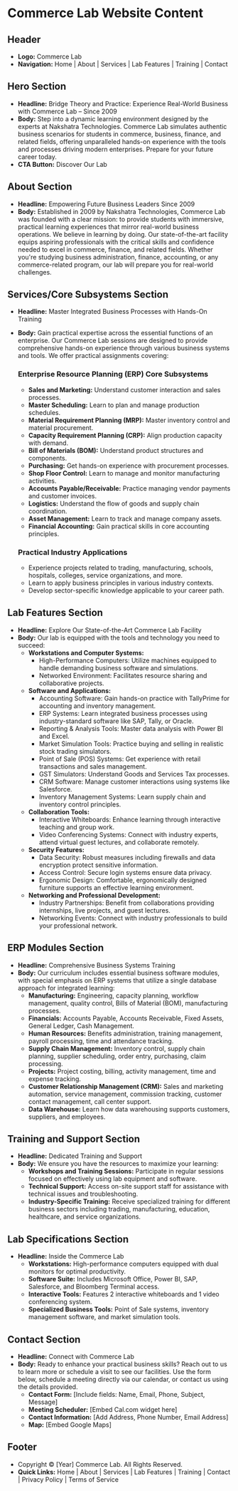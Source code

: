 # Commerce Lab Website Content

## Header
- **Logo:** Commerce Lab
- **Navigation:** Home | About | Services | Lab Features | Training | Contact

## Hero Section
- **Headline:** Bridge Theory and Practice: Experience Real-World Business with Commerce Lab – Since 2009
- **Body:** Step into a dynamic learning environment designed by the experts at Nakshatra Technologies. Commerce Lab simulates authentic business scenarios for students in commerce, business, finance, and related fields, offering unparalleled hands-on experience with the tools and processes driving modern enterprises. Prepare for your future career today.
- **CTA Button:** Discover Our Lab

## About Section
- **Headline:** Empowering Future Business Leaders Since 2009
- **Body:** Established in 2009 by Nakshatra Technologies, Commerce Lab was founded with a clear mission: to provide students with immersive, practical learning experiences that mirror real-world business operations. We believe in learning by doing. Our state-of-the-art facility equips aspiring professionals with the critical skills and confidence needed to excel in commerce, finance, and related fields. Whether you're studying business administration, finance, accounting, or any commerce-related program, our lab will prepare you for real-world challenges.

## Services/Core Subsystems Section
- **Headline:** Master Integrated Business Processes with Hands-On Training
- **Body:** Gain practical expertise across the essential functions of an enterprise. Our Commerce Lab sessions are designed to provide comprehensive hands-on experience through various business systems and tools. We offer practical assignments covering:

  ### Enterprise Resource Planning (ERP) Core Subsystems
  - **Sales and Marketing:** Understand customer interaction and sales processes.
  - **Master Scheduling:** Learn to plan and manage production schedules.
  - **Material Requirement Planning (MRP):** Master inventory control and material procurement.
  - **Capacity Requirement Planning (CRP):** Align production capacity with demand.
  - **Bill of Materials (BOM):** Understand product structures and components.
  - **Purchasing:** Get hands-on experience with procurement processes.
  - **Shop Floor Control:** Learn to manage and monitor manufacturing activities.
  - **Accounts Payable/Receivable:** Practice managing vendor payments and customer invoices.
  - **Logistics:** Understand the flow of goods and supply chain coordination.
  - **Asset Management:** Learn to track and manage company assets.
  - **Financial Accounting:** Gain practical skills in core accounting principles.

  ### Practical Industry Applications
  - Experience projects related to trading, manufacturing, schools, hospitals, colleges, service organizations, and more.
  - Learn to apply business principles in various industry contexts.
  - Develop sector-specific knowledge applicable to your career path.

## Lab Features Section
- **Headline:** Explore Our State-of-the-Art Commerce Lab Facility
- **Body:** Our lab is equipped with the tools and technology you need to succeed:
  - **Workstations and Computer Systems:**
    - High-Performance Computers: Utilize machines equipped to handle demanding business software and simulations.
    - Networked Environment: Facilitates resource sharing and collaborative projects.
  - **Software and Applications:**
    - Accounting Software: Gain hands-on practice with TallyPrime for accounting and inventory management.
    - ERP Systems: Learn integrated business processes using industry-standard software like SAP, Tally, or Oracle.
    - Reporting & Analysis Tools: Master data analysis with Power BI and Excel.
    - Market Simulation Tools: Practice buying and selling in realistic stock trading simulators.
    - Point of Sale (POS) Systems: Get experience with retail transactions and sales management.
    - GST Simulators: Understand Goods and Services Tax processes.
    - CRM Software: Manage customer interactions using systems like Salesforce.
    - Inventory Management Systems: Learn supply chain and inventory control principles.
  - **Collaboration Tools:**
    - Interactive Whiteboards: Enhance learning through interactive teaching and group work.
    - Video Conferencing Systems: Connect with industry experts, attend virtual guest lectures, and collaborate remotely.
  - **Security Features:**
    - Data Security: Robust measures including firewalls and data encryption protect sensitive information.
    - Access Control: Secure login systems ensure data privacy.
    - Ergonomic Design: Comfortable, ergonomically designed furniture supports an effective learning environment.
  - **Networking and Professional Development:**
    - Industry Partnerships: Benefit from collaborations providing internships, live projects, and guest lectures.
    - Networking Events: Connect with industry professionals to build your professional network.

## ERP Modules Section
- **Headline:** Comprehensive Business Systems Training
- **Body:** Our curriculum includes essential business software modules, with special emphasis on ERP systems that utilize a single database approach for integrated learning:
  - **Manufacturing:** Engineering, capacity planning, workflow management, quality control, Bills of Material (BOM), manufacturing processes.
  - **Financials:** Accounts Payable, Accounts Receivable, Fixed Assets, General Ledger, Cash Management.
  - **Human Resources:** Benefits administration, training management, payroll processing, time and attendance tracking.
  - **Supply Chain Management:** Inventory control, supply chain planning, supplier scheduling, order entry, purchasing, claim processing.
  - **Projects:** Project costing, billing, activity management, time and expense tracking.
  - **Customer Relationship Management (CRM):** Sales and marketing automation, service management, commission tracking, customer contact management, call center support.
  - **Data Warehouse:** Learn how data warehousing supports customers, suppliers, and employees.

## Training and Support Section
- **Headline:** Dedicated Training and Support
- **Body:** We ensure you have the resources to maximize your learning:
  - **Workshops and Training Sessions:** Participate in regular sessions focused on effectively using lab equipment and software.
  - **Technical Support:** Access on-site support staff for assistance with technical issues and troubleshooting.
  - **Industry-Specific Training:** Receive specialized training for different business sectors including trading, manufacturing, education, healthcare, and service organizations.

## Lab Specifications Section
- **Headline:** Inside the Commerce Lab
  - **Workstations:** High-performance computers equipped with dual monitors for optimal productivity.
  - **Software Suite:** Includes Microsoft Office, Power BI, SAP, Salesforce, and Bloomberg Terminal access.
  - **Interactive Tools:** Features 2 interactive whiteboards and 1 video conferencing system.
  - **Specialized Business Tools:** Point of Sale systems, inventory management software, and market simulation tools.

## Contact Section
- **Headline:** Connect with Commerce Lab
- **Body:** Ready to enhance your practical business skills? Reach out to us to learn more or schedule a visit to see our facilities. Use the form below, schedule a meeting directly via our calendar, or contact us using the details provided.
  - **Contact Form:** [Include fields: Name, Email, Phone, Subject, Message]
  - **Meeting Scheduler:** [Embed Cal.com widget here]
  - **Contact Information:** [Add Address, Phone Number, Email Address]
  - **Map:** [Embed Google Maps]

## Footer
- Copyright © [Year] Commerce Lab. All Rights Reserved.
- **Quick Links:** Home | About | Services | Lab Features | Training | Contact | Privacy Policy | Terms of Service 